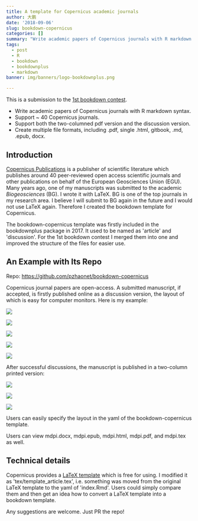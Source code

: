 ```yaml
---
title: A template for Copernicus academic journals
author: 大鹏
date: '2018-09-06'
slug: bookdown-copernicus
categories: []
summary: "Write academic papers of Copernicus journals with R markdown syntax."
tags:
  - post
  - R
  - bookdown
  - bookdownplus
  - markdown
banner: img/banners/logo-bookdownplus.png

---
```


This is a submission to the [1st bookdown contest](https://blog.rstudio.com/2018/07/27/first-bookdown-contest/).

- Write academic papers of Copernicus journals with R markdown syntax.
- Support ~ 40 Copernicus journals.
- Support both the two-columned pdf version and the discussion version.
- Create multiple file formats, including .pdf, single .html, gitbook, .md, .epub, docx.

<!--more-->

## Introduction

[Copernicus Publications](https://www.copernicus.org) is a publisher of scientific literature which publishes around 40 peer-reviewed open access scientific journals and other publications on behalf of the European Geosciences Union (EGU). Many years ago, one of my manuscripts was submitted to the academic *Biogeosciences* (BG). I wrote it with LaTeX. BG is one of the top journals in my research area. I believe I will submit to BG again in the future and I would not use LaTeX again. Therefore I created the bookdown template for Copernicus.

The bookdown-copernicus template was firstly included in the bookdownplus package in 2017. It used to be named as 'article' and 'discussion'. For the 1st bookdown contest I merged them into one and improved the structure of the files for easier use.

## An Example with Its Repo

Repo: https://github.com/pzhaonet/bookdown-copernicus

Copernicus journal papers are open-access. A submitted manuscript, if accepted, is firstly published online as a discussion version, the layout of which is easy for computer monitors. Here is my example:

![](https://github.com/pzhaonet/bookdown-copernicus/raw/master/showcase/copernicus2_1.png)

![](https://github.com/pzhaonet/bookdown-copernicus/raw/master/showcase/copernicus2_2.png)

![](https://github.com/pzhaonet/bookdown-copernicus/raw/master/showcase/copernicus2_4.png)

![](https://github.com/pzhaonet/bookdown-copernicus/raw/master/showcase/copernicus2_5.png)

![](https://github.com/pzhaonet/bookdown-copernicus/raw/master/showcase/copernicus2_7.png)

After successful discussions, the manuscript is published in a two-column printed version:

![](https://github.com/pzhaonet/bookdown-copernicus/raw/master/showcase/copernicus_1.png)

![](https://github.com/pzhaonet/bookdown-copernicus/raw/master/showcase/copernicus_2.png)

![](https://github.com/pzhaonet/bookdown-copernicus/raw/master/showcase/copernicus_3.png)

Users can easily specify the layout in the yaml of the bookdown-copernicus template.

Users can view mdpi.docx, mdpi.epub, mdpi.html,  mdpi.pdf, and mdpi.tex as well.

## Technical details

Copernicus provides a [LaTeX template](https://publications.copernicus.org/for_authors/latex_instructions.html) which is free for using. I modified it as 'tex/template_article.tex', i.e. something was moved from the original LaTeX template to the yaml of 'index.Rmd'. Users could simply compare them and then get an idea how to convert a LaTeX template into a bookdown template.

Any suggestions are welcome. Just PR the repo!

